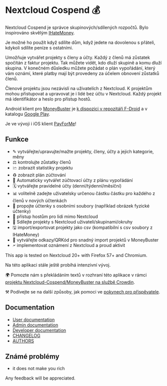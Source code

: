 # Nextcloud Cospend 💰

Nextcloud Cospend je správce skupinových/sdílených rozpočtů. Bylo inspirováno skvělým [IHateMoney](https://github.com/spiral-project/ihatemoney/).

Je možné ho použít když sdílíte dům, když jedete na dovolenou s přáteli, kdykoli sdílíte peníze s ostatními.

Umožňuje vytvářet projekty s členy a účty. Každý z členů má zůstatek spočítán z faktur projektu. Tak můžete vidět, kdo dluží skupině a komu dluží skupina. V konečném důsledku můžete požádat o plán vypořádání, který vám oznámí, které platby mají být provedeny za účelem obnovení zůstatků členů.

Členové projektu jsou nezávislí na uživatelích z Nextcloud. K projektům mohou přistupovat a upravovat je i lidé bez účtu v Nextcloud. Každý projekt má identifikátor a heslo pro přístup hostů.

Android klient pro [MoneyBuster](https://gitlab.com/eneiluj/moneybuster) je [k dispozici v repozitáři F-Droid](https://f-droid.org/packages/net.eneiluj.moneybuster/) a v katalogu [Google Play](https://play.google.com/store/apps/details?id=net.eneiluj.moneybuster).

Je ve vývoji i iOS klient [PayForMe](https://github.com/mayflower/PayForMe)!

## Funkce

* ✎ vytvářejte/upravujte/mažte projekty, členy, účty a jejich kategorie, měny
* ⚖ kontrolujte zůstatky členů
* 🗠 zobrazit statistiky projektu
* ♻ zobrazit plán zúčtování
* 🎇 Automaticky vytvářet zúčtovací účty z plánu vypořádání
* 🗓 vytvářejte pravidelné účty (denní/týdenní/měsíční)
* 📊 volitelně zadejte uživatelsky určenou částku částku pro každého z členů v nových účtenkách
* 🔗 propojte účtenky s osobními soubory (například obrázek fyzické účtenky)
* 👩 přístup hostům pro lidi mimo Nextcloud
* 👫 Sdílejte projekty s Nextcloud uživateli/skupinami/okruhy
* 🖫 import/exportovat projekty jako csv (kompatibilní s csv soubory z IHateMoney)
* 🔗 vytvářejte odkazy/QRKód pro snadný import projektů v MoneyBuster
* 🗲 implementovat oznámení z Nextcloud a proud aktivit

This app is tested on Nextcloud 20+ with Firefox 57+ and Chromium.

Na této aplikaci stále ještě probíhá intenzivní vývoj.

🌍 Pomozte nám s překládáním textů v rozhraní této aplikace v rámci [projektu Nextcloud-Cospend/MoneyBuster na službě Crowdin](https://crowdin.com/project/moneybuster).

⚒ Podívejte se na další způsoby, jak pomoci ve [pokynech pro přispěvatele](https://gitlab.com/eneiluj/cospend-nc/blob/master/CONTRIBUTING.md).

## Documentation

* [User documentation](https://github.com/eneiluj/cospend-nc/blob/master/docs/user.md)
* [Admin documentation](https://github.com/eneiluj/cospend-nc/blob/master/docs/admin.md)
* [Developer documentation](https://github.com/eneiluj/cospend-nc/blob/master/docs/dev.md)
* [CHANGELOG](https://github.com/eneiluj/cospend-nc/blob/master/CHANGELOG.md#change-log)
* [AUTHORS](https://github.com/eneiluj/cospend-nc/blob/master/AUTHORS.md#authors)

## Známé problémy

* it does not make you rich

Any feedback will be appreciated.